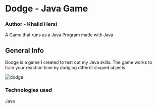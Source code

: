 # Dodge - Java Game

### Author - Khalid Hersi 
A Game that runs as a Java Program made with Java

## General Info
Dodge is a game I created to test out my Java skills. The game works to train your reaction time by dodging differnt shaped objects. 

![dodge](https://user-images.githubusercontent.com/84135155/163594811-30455089-689c-453d-ba34-6a93596098de.png)

### Technologies used
Java
